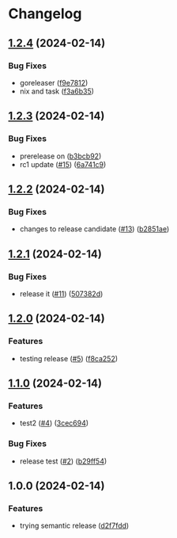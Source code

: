 # Changelog

## [1.2.4](https://github.com/ixxeL-actions/actions/compare/v1.2.3...v1.2.4) (2024-02-14)


### Bug Fixes

* goreleaser ([f9e7812](https://github.com/ixxeL-actions/actions/commit/f9e7812d9bbb3a3c7c25c12d9b003d8360830225))
* nix and task ([f3a6b35](https://github.com/ixxeL-actions/actions/commit/f3a6b351464ffda28c428cea1e42479f2c4f0129))

## [1.2.3](https://github.com/ixxeL-actions/actions/compare/v1.2.2...v1.2.3) (2024-02-14)


### Bug Fixes

* prerelease on ([b3bcb92](https://github.com/ixxeL-actions/actions/commit/b3bcb92d398e4d92efa2ff1d356cf1a0cf34fe60))
* rc1 update ([#15](https://github.com/ixxeL-actions/actions/issues/15)) ([6a741c9](https://github.com/ixxeL-actions/actions/commit/6a741c91cc3446a8e74e878eaf0e8be26676c0dc))

## [1.2.2](https://github.com/ixxeL-actions/actions/compare/v1.2.1...v1.2.2) (2024-02-14)


### Bug Fixes

* changes to release candidate ([#13](https://github.com/ixxeL-actions/actions/issues/13)) ([b2851ae](https://github.com/ixxeL-actions/actions/commit/b2851ae48bcf8d059c4b30223f1d44a7001bf687))

## [1.2.1](https://github.com/ixxeL-actions/actions/compare/v1.2.0...v1.2.1) (2024-02-14)


### Bug Fixes

* release it ([#11](https://github.com/ixxeL-actions/actions/issues/11)) ([507382d](https://github.com/ixxeL-actions/actions/commit/507382d8f36aaea181db99047d99d60ffddc47d6))

## [1.2.0](https://github.com/ixxeL-actions/actions/compare/v1.1.0...v1.2.0) (2024-02-14)


### Features

* testing release ([#5](https://github.com/ixxeL-actions/actions/issues/5)) ([f8ca252](https://github.com/ixxeL-actions/actions/commit/f8ca2526dbd61ad876608dd5525781dcdd58591d))

## [1.1.0](https://github.com/ixxeL-actions/actions/compare/v1.0.0...v1.1.0) (2024-02-14)


### Features

* test2 ([#4](https://github.com/ixxeL-actions/actions/issues/4)) ([3cec694](https://github.com/ixxeL-actions/actions/commit/3cec6941af6358580e54ca24116b2e124fda64fb))


### Bug Fixes

* release test ([#2](https://github.com/ixxeL-actions/actions/issues/2)) ([b29ff54](https://github.com/ixxeL-actions/actions/commit/b29ff54558f885700078dd5807638666e1224be2))

## 1.0.0 (2024-02-14)


### Features

* trying semantic release ([d2f7fdd](https://github.com/ixxeL-actions/actions/commit/d2f7fdd10fde73178e6c49491cdf395ad41e1bc5))

